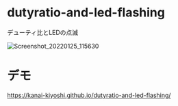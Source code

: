 # dutyratio-and-led-flashing
デューティ比とLEDの点滅

![Screenshot_20220125_115630](https://user-images.githubusercontent.com/84060648/150902693-898daeb8-32f6-4655-82c8-4edf63cbe457.png)

# デモ

https://kanai-kiyoshi.github.io/dutyratio-and-led-flashing/
